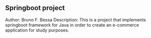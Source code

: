 ## Springboot project

Author: Bruno F. Bessa
Description: This is a project that implements springboot framework for Java in order to create an e-commerce application for study purposes.

